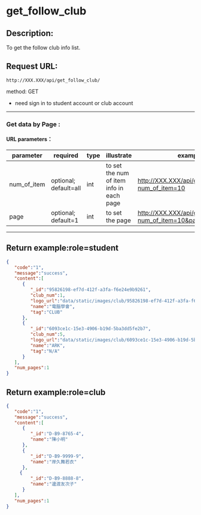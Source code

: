 # get_follow_club
## Description:
 To get the follow club info list.

## Request URL:
`http://XXX.XXX/api/get_follow_club/`

method: GET

* need sign in to student account or club account

---
### Get data by Page :
#### URL parameters：
| parameter   | required              | type | illustrate                               | example                                                       |
|-------------|-----------------------|------|------------------------------------------|---------------------------------------------------------------|
| num_of_item | optional; default=all | int  | to set the num of item info in each page | http://XXX.XXX/api/get_follow_club/?num_of_item=10            |
| page        | optional; default=1   | int  | to set the page                          | http://XXX.XXX/api/get_follow_club/?num_of_item=10&page=2 |
---

## Return example:role=student

```json
{
   "code":"1",
   "message":"success",
   "content":[
      {
         "_id":"95826198-ef7d-412f-a3fa-f6e24e9b9261",
         "club_num":1,
         "logo_url":"data/static/images/club/95826198-ef7d-412f-a3fa-f6e24e9b9261/logo.png",
         "name":"電腦學會",
         "tag":"CLUB"
      },
      {
         "_id":"6093ce1c-15e3-4906-b19d-5ba3dd5fe2b7",
         "club_num":5,
         "logo_url":"data/static/images/club/6093ce1c-15e3-4906-b19d-5ba3dd5fe2b7/logo.png",
         "name":"ARK",
         "tag":"N/A"
      }
   ],
   "num_pages":1
}
```

## Return example:role=club
```json
{
   "code":"1",
   "message":"success",
   "content":[
      {
         "_id":"D-B9-8765-4",
         "name":"陳小明"
      },
      {
         "_id":"D-B9-9999-9",
         "name":"岸久舞若衣"
      },
     {
         "_id":"D-B9-8888-8",
         "name":"邊渡友次子"
      }
   ],
   "num_pages":1
}
```